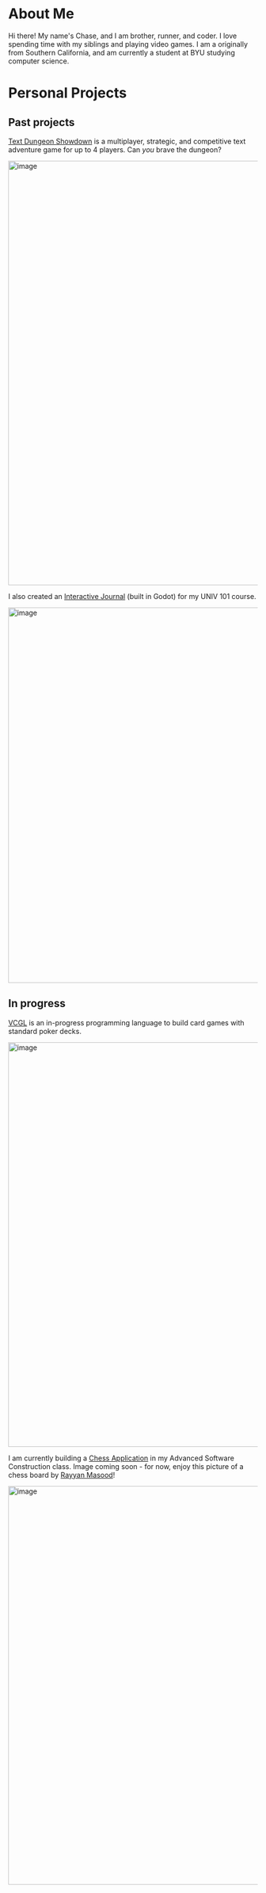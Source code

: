 # About Me
Hi there! My name's Chase, and I am brother, runner, and coder. I love spending time with my siblings and playing video games. I am a originally from Southern California, and am currently a student at BYU studying computer science.

# Personal Projects

## Past projects
[Text Dungeon Showdown](https://github.com/artmouse155/startup) is a multiplayer, strategic, and competitive text adventure game for up to 4 players. Can _you_ brave the dungeon?

<img width="1910" height="857" alt="image" src="https://github.com/user-attachments/assets/8eb56cad-58c8-4619-8a1e-d38ae9d37491" />

I also created an [Interactive Journal](https://github.com/artmouse155/univ_101_interactive_journal) (built in Godot) for my UNIV 101 course.

<img width="782" height="758" alt="image" src="https://github.com/user-attachments/assets/85f74c13-ce13-45f0-b809-4beba486795b" />


## In progress

[VCGL](https://github.com/artmouse155/visual-card-game-language) is an in-progress programming language to build card games with standard poker decks.

<img width="948" height="817" alt="image" src="https://github.com/user-attachments/assets/c7fb6ff2-b428-490a-ad62-da44a347ffec" />


I am currently building a [Chess Application](https://github.com/artmouse155/chess) in my Advanced Software Construction class. Image coming soon - for now, enjoy this picture of a chess board by [Rayyan Masood](https://unsplash.com/@rynmasood)!

<img width="1074" height="805" alt="image" src="https://github.com/user-attachments/assets/c9cf45d3-0134-4bb3-a09b-f7064867dc3a" />
 
